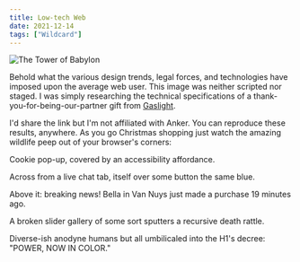 ```yaml
---
title: Low-tech Web
date: 2021-12-14
tags: ["Wildcard"]
---
```


![The Tower of Babylon](/images/anker.jpg)

Behold what the various design trends, legal forces, and technologies have imposed upon the average web user. This image was neither scripted nor staged. I was simply researching the technical specifications of a thank-you-for-being-our-partner gift from [Gaslight](https://teamgaslight.com/).

I'd share the link but I'm not affiliated with Anker. You can reproduce these results, anywhere. As you go Christmas shopping just watch the amazing wildlife peep out of your browser's corners:

Cookie pop-up, covered by an accessibility affordance.

Across from a live chat tab, itself over some button the same blue.

Above it: breaking news! Bella in Van Nuys just made a purchase 19 minutes ago.

A broken slider gallery of some sort sputters a recursive death rattle.

Diverse-ish anodyne humans but all umbilicaled into the H1's decree: "POWER, NOW IN COLOR."
